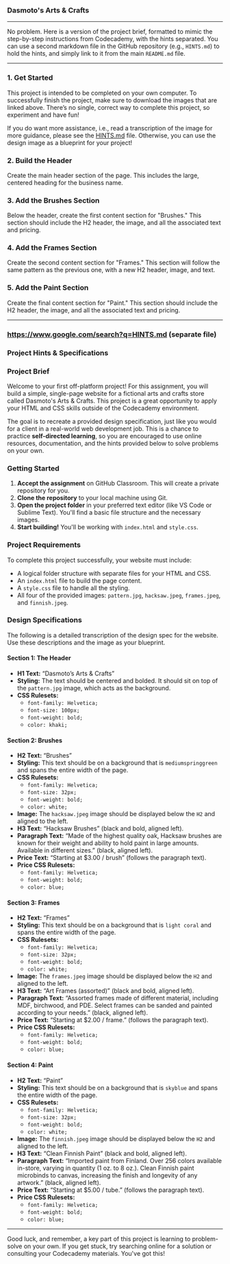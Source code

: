 ### Dasmoto's Arts & Crafts

---
No problem. Here is a version of the project brief, formatted to mimic the step-by-step instructions from Codecademy, with the hints separated. You can use a second markdown file in the GitHub repository (e.g., `HINTS.md`) to hold the hints, and simply link to it from the main `README.md` file.

-----

### **1. Get Started**

This project is intended to be completed on your own computer. To successfully finish the project, make sure to download the images that are linked above. There’s no single, correct way to complete this project, so experiment and have fun\!

If you do want more assistance, i.e., read a transcription of the image for more guidance, please see the [HINTS.md](https://www.google.com/search?q=HINTS.md) file. Otherwise, you can use the design image as a blueprint for your project\!

### **2. Build the Header**

Create the main header section of the page. This includes the large, centered heading for the business name.

### **3. Add the Brushes Section**

Below the header, create the first content section for "Brushes." This section should include the H2 header, the image, and all the associated text and pricing.

### **4. Add the Frames Section**

Create the second content section for "Frames." This section will follow the same pattern as the previous one, with a new H2 header, image, and text.

### **5. Add the Paint Section**

Create the final content section for "Paint." This section should include the H2 header, the image, and all the associated text and pricing.

-----

### **https://www.google.com/search?q=HINTS.md (separate file)**

### **Project Hints & Specifications**


### **Project Brief**

Welcome to your first off-platform project! For this assignment, you will build a simple, single-page website for a fictional arts and crafts store called Dasmoto's Arts & Crafts. This project is a great opportunity to apply your HTML and CSS skills outside of the Codecademy environment.

The goal is to recreate a provided design specification, just like you would for a client in a real-world web development job. This is a chance to practice **self-directed learning**, so you are encouraged to use online resources, documentation, and the hints provided below to solve problems on your own.

### **Getting Started**

1.  **Accept the assignment** on GitHub Classroom. This will create a private repository for you.
2.  **Clone the repository** to your local machine using Git.
3.  **Open the project folder** in your preferred text editor (like VS Code or Sublime Text). You'll find a basic file structure and the necessary images.
4.  **Start building!** You'll be working with `index.html` and `style.css`.

### **Project Requirements**

To complete this project successfully, your website must include:

* A logical folder structure with separate files for your HTML and CSS.
* An `index.html` file to build the page content.
* A `style.css` file to handle all the styling.
* All four of the provided images: `pattern.jpg`, `hacksaw.jpeg`, `frames.jpeg`, and `finnish.jpeg`.

### **Design Specifications**

The following is a detailed transcription of the design spec for the website. Use these descriptions and the image as your blueprint.

#### **Section 1: The Header**
* **H1 Text:** “Dasmoto’s Arts & Crafts”
* **Styling:** The text should be centered and bolded. It should sit on top of the `pattern.jpg` image, which acts as the background.
* **CSS Rulesets:**
    * `font-family: Helvetica;`
    * `font-size: 100px;`
    * `font-weight: bold;`
    * `color: khaki;`

#### **Section 2: Brushes**
* **H2 Text:** “Brushes”
* **Styling:** This text should be on a background that is `mediumspringgreen` and spans the entire width of the page.
* **CSS Rulesets:**
    * `font-family: Helvetica;`
    * `font-size: 32px;`
    * `font-weight: bold;`
    * `color: white;`
* **Image:** The `hacksaw.jpeg` image should be displayed below the `H2` and aligned to the left.
* **H3 Text:** “Hacksaw Brushes” (black and bold, aligned left).
* **Paragraph Text:** “Made of the highest quality oak, Hacksaw brushes are known for their weight and ability to hold paint in large amounts. Available in different sizes.” (black, aligned left).
* **Price Text:** “Starting at $3.00 / brush” (follows the paragraph text).
* **Price CSS Rulesets:**
    * `font-family: Helvetica;`
    * `font-weight: bold;`
    * `color: blue;`

#### **Section 3: Frames**
* **H2 Text:** “Frames”
* **Styling:** This text should be on a background that is `light coral` and spans the entire width of the page.
* **CSS Rulesets:**
    * `font-family: Helvetica;`
    * `font-size: 32px;`
    * `font-weight: bold;`
    * `color: white;`
* **Image:** The `frames.jpeg` image should be displayed below the `H2` and aligned to the left.
* **H3 Text:** “Art Frames (assorted)” (black and bold, aligned left).
* **Paragraph Text:** “Assorted frames made of different material, including MDF, birchwood, and PDE. Select frames can be sanded and painted according to your needs.” (black, aligned left).
* **Price Text:** “Starting at $2.00 / frame.” (follows the paragraph text).
* **Price CSS Rulesets:**
    * `font-family: Helvetica;`
    * `font-weight: bold;`
    * `color: blue;`

#### **Section 4: Paint**
* **H2 Text:** “Paint”
* **Styling:** This text should be on a background that is `skyblue` and spans the entire width of the page.
* **CSS Rulesets:**
    * `font-family: Helvetica;`
    * `font-size: 32px;`
    * `font-weight: bold;`
    * `color: white;`
* **Image:** The `finnish.jpeg` image should be displayed below the `H2` and aligned to the left.
* **H3 Text:** “Clean Finnish Paint” (black and bold, aligned left).
* **Paragraph Text:** “Imported paint from Finland. Over 256 colors available in-store, varying in quantity (1 oz. to 8 oz.). Clean Finnish paint microbinds to canvas, increasing the finish and longevity of any artwork.” (black, aligned left).
* **Price Text:** “Starting at $5.00 / tube.” (follows the paragraph text).
* **Price CSS Rulesets:**
    * `font-family: Helvetica;`
    * `font-weight: bold;`
    * `color: blue;`

---

Good luck, and remember, a key part of this project is learning to problem-solve on your own. If you get stuck, try searching online for a solution or consulting your Codecademy materials. You've got this!
